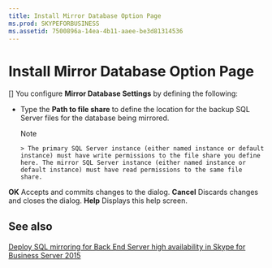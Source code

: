 ```yaml
---
title: Install Mirror Database Option Page
ms.prod: SKYPEFORBUSINESS
ms.assetid: 7500896a-14ea-4b11-aaee-be3d81314536
---
```



# Install Mirror Database Option Page
[]
You configure **Mirror Database Settings** by defining the following:
  
    
    


- Type the **Path to file share** to define the location for the backup SQL Server files for the database being mirrored.
    
    > [!NOTE]
      > The primary SQL Server instance (either named instance or default instance) must have write permissions to the file share you define here. The mirror SQL Server instance (either named instance or default instance) must have read permissions to the same file share. 


  
    
    

 **OK** Accepts and commits changes to the dialog. **Cancel** Discards changes and closes the dialog. **Help** Displays this help screen.
## See also


#### 


  
    
    
 [Deploy SQL mirroring for Back End Server high availability in Skype for Business Server 2015](deploy-sql-mirroring-for-back-end-server-high-availability-in-skype-for-business.md)
